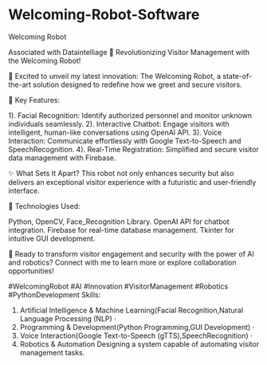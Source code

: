 # Welcoming-Robot-Software
Welcoming Robot

Associated with Dataintelliage
🤖 Revolutionizing Visitor Management with the Welcoming Robot!

🌟 Excited to unveil my latest innovation: The Welcoming Robot, a state-of-the-art solution designed to redefine how we greet and secure visitors.

🔑 Key Features:

1). Facial Recognition: Identify authorized personnel and monitor unknown individuals seamlessly.
2). Interactive Chatbot: Engage visitors with intelligent, human-like conversations using OpenAI API.
3). Voice Interaction: Communicate effortlessly with Google Text-to-Speech and SpeechRecognition.
4). Real-Time Registration: Simplified and secure visitor data management with Firebase.

✨ What Sets It Apart?
This robot not only enhances security but also delivers an exceptional visitor experience with a futuristic and user-friendly interface.

📌 Technologies Used:

Python, OpenCV, Face_Recognition Library.
OpenAI API for chatbot integration.
Firebase for real-time database management.
Tkinter for intuitive GUI development.

🚀 Ready to transform visitor engagement and security with the power of AI and robotics? Connect with me to learn more or explore collaboration opportunities!

#WelcomingRobot #AI #Innovation #VisitorManagement #Robotics #PythonDevelopment
Skills:
1. Artificial Intelligence & Machine Learning(Facial Recognition,Natural Language Processing (NLP) ·
2. Programming & Development(Python Programming,GUI Development) ·
3. Voice Interaction(Google Text-to-Speech (gTTS),SpeechRecognition) · 
4. Robotics & Automation Designing a system capable of automating visitor management tasks.
